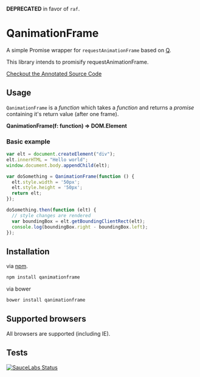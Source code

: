 **DEPRECATED** in favor of `raf`.

QanimationFrame
===
A simple Promise wrapper for `requestAnimationFrame` based on [Q](https://github.com/kriskowal/q).

This library intends to promisify requestAnimationFrame.

[Checkout the Annotated Source Code](http://gre.github.io/qanimationframe/docs/qanimationframe.html)

Usage
---

`QanimationFrame` is a *function* which takes a *function* and returns a *promise* containing it's return value (after one frame).

**QanimationFrame(f: function) => DOM.Element**

### Basic example

```javascript
var elt = document.createElement("div");
elt.innerHTML = "Hello world";
window.document.body.appendChild(elt);

var doSomething = QanimationFrame(function () {
  elt.style.width = '50px';
  elt.style.height = '50px';
  return elt;
});

doSomething.then(function (elt) {
  // style changes are rendered
  var boundingBox = elt.getBoundingClientRect(elt);
  console.log(boundingBox.right - boundingBox.left);
});
```

Installation
---

via [npm](https://npmjs.org/package/qanimationframe).

```sh
npm install qanimationframe
```

via bower

```sh
bower install qanimationframe
```

Supported browsers
---

All browsers are supported (including IE).

Tests
---

[![SauceLabs Status](https://saucelabs.com/browser-matrix/qanimationframe.svg)](https://saucelabs.com/u/qanimationframe)
